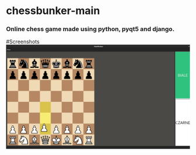 # chessbunker-main
### Online chess game made using python, pyqt5 and django.

#Screenshots
![alt](https://github.com/greg282/chessbunker-main/blob/master/Screenshots/Screenshot%20from%202023-05-11%2018-36-27.png)

